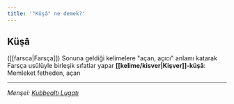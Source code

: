 ```yaml
---
title: '"Küşâ" ne demek?'
---
```


## Küşâ
([[farsca|Farsça]]) Sonuna geldiği kelimelere "açan, açıcı" anlamı katarak Farsça usûlüyle birleşik sıfatlar yapar
**[[kelime/kisver|Kişver]]-küşâ**: Memleket fetheden, açan

---
*Menşei: [Kubbealtı Lugatı](https://www.lugatim.com/s/Küşâ)*